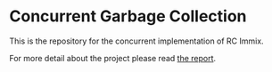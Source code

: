 # Concurrent Garbage Collection

This is the repository for the concurrent implementation of RC Immix.

For more detail about the project please read [the report](http://courses.cecs.anu.edu.au/courses/CSPROJECTS/17S2/reports/u5844206.pdf).

